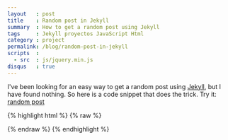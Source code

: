 ```yaml
---
layout   : post
title    : Random post in Jekyll
summary  : How to get a random post using Jekyll
tags     : Jekyll proyectos JavaScript Html
category : project
permalink: /blog/random-post-in-jekyll
scripts  :
  - src  : js/jquery.min.js
disqus   : true
---
```


<script>
  var posts = [];
  {% for post in site.posts %}
    posts.push("{{ post.url }}");
  {% endfor %}
  window.onload = function() {
    $('#random').click(function() {
      window.location = posts[Math.floor(Math.random() * posts.length)];
      return false;
    });
  }
</script>

I've been looking for an easy way to get a random post using [Jekyll], but I have found nothing.
So here is a code snippet that does the trick.
Try it: <a href="javascript:void(0)" onclick="goToRandom()" id="random">random post</a>

{% highlight html %}
{% raw %}
<!-- navbar.html -->
<script>
   var posts = [];
   {% for post in site.posts %}
      posts.push("{{ post.url }}");
   {% endfor %}

   $(function() {
      var goToRandom = function() {}
         window.location = posts[Math.floor(Math.random() * posts.length)];
      }
   });
</script>

<div class="container">
   <div class="row-fluid">
      <div class="navbar">
         <div>
            <a id="random" class="random-post pull-right">
               <i class="icon-random"></i>
            </a>
         </div>
      </div>
   </div>
</div>

{% endraw %}
{% endhighlight %}


[Jekyll]: https://github.com/mojombo/jekyll
[GitHub Pages]: http://pages.github.com/
